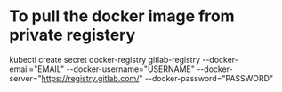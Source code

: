 # To pull the docker image from private registery

kubectl create secret docker-registry gitlab-registry --docker-email="EMAIL" --docker-username="USERNAME" --docker-server="https://registry.gitlab.com/" --docker-password="PASSWORD"

